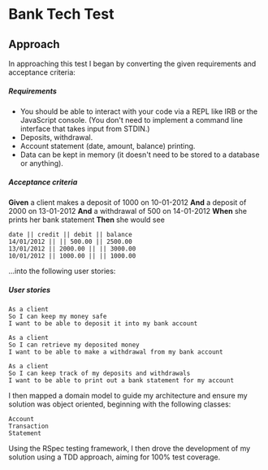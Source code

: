 # Bank Tech Test

## Approach

In approaching this test I began by converting the given requirements and acceptance criteria:

##### Requirements
* You should be able to interact with your code via a REPL like IRB or the JavaScript console. (You don't need to implement a command line interface that takes input from STDIN.)
* Deposits, withdrawal.
* Account statement (date, amount, balance) printing.
* Data can be kept in memory (it doesn't need to be stored to a database or anything).

##### Acceptance criteria

**Given** a client makes a deposit of 1000 on 10-01-2012
**And** a deposit of 2000 on 13-01-2012
**And** a withdrawal of 500 on 14-01-2012
**When** she prints her bank statement
**Then** she would see

```
date || credit || debit || balance
14/01/2012 || || 500.00 || 2500.00
13/01/2012 || 2000.00 || || 3000.00
10/01/2012 || 1000.00 || || 1000.00
```
...into the following user stories:

##### User stories
```
As a client
So I can keep my money safe
I want to be able to deposit it into my bank account

As a client
So I can retrieve my deposited money
I want to be able to make a withdrawal from my bank account

As a client
So I can keep track of my deposits and withdrawals
I want to be able to print out a bank statement for my account
```

I then mapped a domain model to guide my architecture and ensure my solution was object oriented, beginning with the following classes:

```
Account
Transaction
Statement
```
Using the RSpec testing framework, I then drove the development of my solution using a TDD approach, aiming for 100% test coverage.

